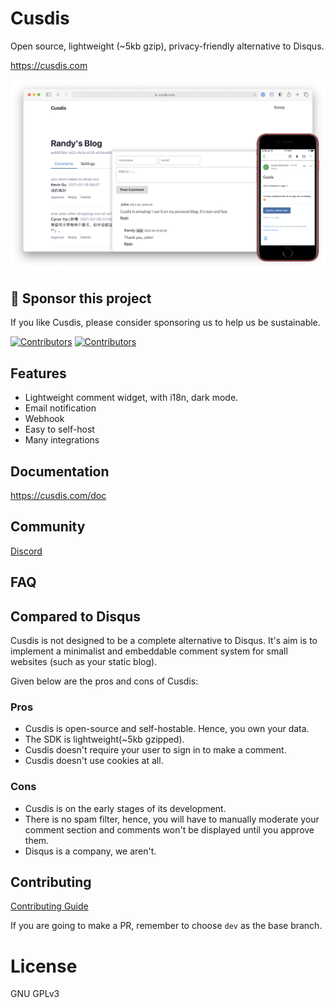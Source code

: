 # Cusdis

Open source, lightweight (~5kb gzip), privacy-friendly alternative to Disqus.

https://cusdis.com

![](/public/images/landing.png)


## 💝 Sponsor this project

If you like Cusdis, please consider sponsoring us to help us be sustainable.

[![Contributors](https://opencollective.com/cusdis/tiers/sponsor.svg?avatarHeight=36)](https://opencollective.com/cusdis)
[![Contributors](https://opencollective.com/cusdis/tiers/backers.svg?avatarHeight=36)](https://opencollective.com/cusdis)


## Features

- Lightweight comment widget, with i18n, dark mode.
- Email notification
- Webhook
- Easy to self-host
- Many integrations

## Documentation

https://cusdis.com/doc

## Community

[Discord](https://discord.gg/eDs5fc4Jcq)

## FAQ

## Compared to Disqus

Cusdis is not designed to be a complete alternative to Disqus. It's aim is to implement a minimalist and embeddable comment system for small websites (such as your static blog).

Given below are the pros and cons of Cusdis:

### Pros

- Cusdis is open-source and self-hostable. Hence, you own your data.
- The SDK is lightweight(~5kb gzipped).
- Cusdis doesn't require your user to sign in to make a comment.
- Cusdis doesn't use cookies at all.

### Cons

- Cusdis is on the early stages of its development.
- There is no spam filter, hence, you will have to manually moderate your comment section and comments won't be displayed until you approve them.
- Disqus is a company, we aren't.

## Contributing

[Contributing Guide](https://cusdis.com/doc#/contributing)

If you are going to make a PR, remember to choose `dev` as the base branch.

# License

GNU GPLv3
